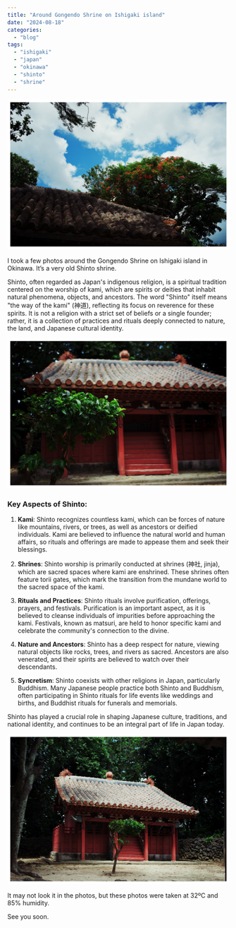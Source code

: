 ```yaml
---
title: "Around Gongendo Shrine on Ishigaki island"
date: "2024-08-18"
categories: 
  - "blog"
tags: 
  - "ishigaki"
  - "japan"
  - "okinawa"
  - "shinto"
  - "shrine"
---
```


![](/assets/images/c074b-dsc74031edited2.jpeg)

I took a few photos around the Gongendo Shrine on Ishigaki island in Okinawa. It’s a very old Shinto shrine.

Shinto, often regarded as Japan's indigenous religion, is a spiritual tradition centered on the worship of kami, which are spirits or deities that inhabit natural phenomena, objects, and ancestors. The word "Shinto" itself means "the way of the kami" (神道), reflecting its focus on reverence for these spirits. It is not a religion with a strict set of beliefs or a single founder; rather, it is a collection of practices and rituals deeply connected to nature, the land, and Japanese cultural identity.

![](/assets/images/151de-dsc74094edited2.jpeg)

### Key Aspects of Shinto:

1. **Kami**: Shinto recognizes countless kami, which can be forces of nature like mountains, rivers, or trees, as well as ancestors or deified individuals. Kami are believed to influence the natural world and human affairs, so rituals and offerings are made to appease them and seek their blessings.
    
2. **Shrines**: Shinto worship is primarily conducted at shrines (神社, jinja), which are sacred spaces where kami are enshrined. These shrines often feature torii gates, which mark the transition from the mundane world to the sacred space of the kami.
    
3. **Rituals and Practices**: Shinto rituals involve purification, offerings, prayers, and festivals. Purification is an important aspect, as it is believed to cleanse individuals of impurities before approaching the kami. Festivals, known as matsuri, are held to honor specific kami and celebrate the community's connection to the divine.
    
4. **Nature and Ancestors**: Shinto has a deep respect for nature, viewing natural objects like rocks, trees, and rivers as sacred. Ancestors are also venerated, and their spirits are believed to watch over their descendants.
    
5. **Syncretism**: Shinto coexists with other religions in Japan, particularly Buddhism. Many Japanese people practice both Shinto and Buddhism, often participating in Shinto rituals for life events like weddings and births, and Buddhist rituals for funerals and memorials.
    

Shinto has played a crucial role in shaping Japanese culture, traditions, and national identity, and continues to be an integral part of life in Japan today.

![](/assets/images/35a94-dsc74062edited2.jpeg)

It may not look it in the photos, but these photos were taken at 32ºC and 85% humidity.

See you soon.
